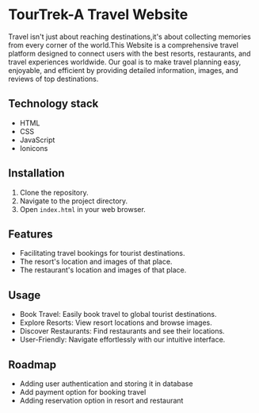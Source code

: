 
# TourTrek-A Travel Website

Travel isn't just about reaching destinations,it's about collecting memories from every corner of the world.This Website is a comprehensive travel platform designed to connect users with the best resorts, restaurants, and travel experiences worldwide. Our goal is to make travel planning easy, enjoyable, and efficient by providing detailed information, images, and reviews of top destinations.


## Technology stack
- HTML
- CSS
- JavaScript
- Ionicons

## Installation

1. Clone the repository.
2. Navigate to the project directory.
3. Open `index.html` in your web browser.
    
## Features

- Facilitating travel bookings for tourist destinations.
- The resort's location and images of that place.
- The restaurant's location and images of that place.



## Usage

- Book Travel: Easily book travel to global tourist destinations.
- Explore Resorts: View resort locations and browse images.
- Discover Restaurants: Find restaurants and see their locations.
- User-Friendly: Navigate effortlessly with our intuitive interface.


## Roadmap

- Adding user authentication and storing it in database
- Add payment option for booking travel
- Adding reservation option in resort and restaurant

